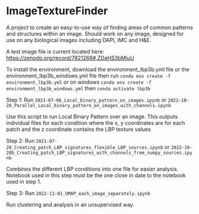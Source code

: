 # ImageTextureFinder
A project to create an easy-to-use way of finding areas of common patterns and structures within an image. Should work on any image, designed for use on any biological images including DAPI, IMC and H&E.

A test image file is current located here:
https://zenodo.org/record/7821268#.ZDaHS3bMIuU

To install the environment, download the environment_lbp3b.yml file or the environment_lbp3b_windows.yml file
then run 
`conda env create -f environment_lbp3b.yml` or on windows `conda env create -f environment_lbp3b_windows.yml`
then
`conda activate lbp3b`

Step 1: Run `2021-07-06_Local_binary_pattern_on_images.ipynb` or `2022-10-28_Parallel_Local_binary_pattern_on_images_with_channels.ipynb`

Use this script to run Local Binary Pattern over an image.
This outputs individual files for each condition where the x, y coordinates are for each patch and the z coordinate contains the LBP texture values


Step 2: Run `2021-07-28_Creating_patch_LBP_signatures_flexible_LBP_sources.ipynb` or `2022-10-28b_Creating_patch_LBP_signatures_with_channels_from_numpy_sources.ipynb`

Combines the different LBP conditions into one file for easier analysis. Notebook used in this step must be the one close in date to the notebook used in step 1.

Step 3: Run `2022-11-01_UMAP_each_image_separately.ipynb`

Run clustering and analysis in an unsupervised way.

